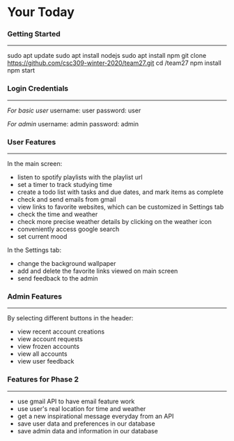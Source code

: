 # Your Today

### Getting Started ###
---
sudo apt update
sudo apt install nodejs
sudo apt install npm
git clone https://github.com/csc309-winter-2020/team27.git
cd /team27
npm install
npm start

### Login Credentials ###
---
*For basic user*
username: user
password: user

*For admin*
username: admin
password: admin

### User Features ###
---
In the main screen:
* listen to spotify playlists with the playlist url
* set a timer to track studying time
* create a todo list with tasks and due dates, and mark items as complete
* check and send emails from gmail
* view links to favorite websites, which can be customized in Settings tab
* check the time and weather
* check more precise weather details by clicking on the weather icon
* conveniently access google search
* set current mood

In the Settings tab:
* change the background wallpaper
* add and delete the favorite links viewed on main screen
* send feedback to the admin

### Admin Features ###
---
By selecting different buttons in the header:
* view recent account creations
* view account requests
* view frozen accounts
* view all accounts
* view user feedback

### Features for Phase 2 ###
---
* use gmail API to have email feature work
* use user's real location for time and weather
* get a new inspirational message everyday from an API
* save user data and preferences in our database
* save admin data and information in our database
